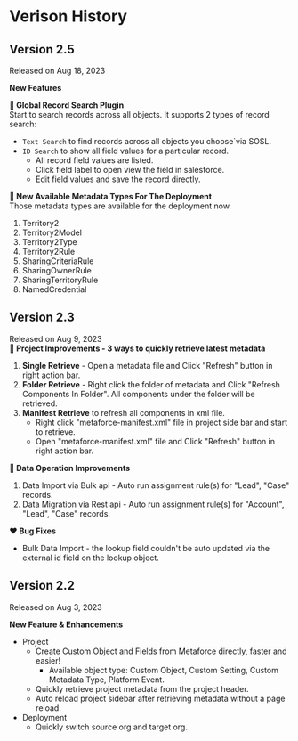 # Verison History

## Version 2.5

Released on Aug 18, 2023

**New Features**

**📣 Global Record Search Plugin**  
Start to search records across all objects. It supports 2 types of record search:

-   `Text Search` to find records across all objects you choose`via SOSL.
-   `ID Search` to show all field values for a particular record.
    -   All record field values are listed.
    -   Click field label to open view the field in salesforce.
    -   Edit field values and save the record directly.

**📣 New Available Metadata Types For The Deployment**  
Those metadata types are available for the deployment now.

1.  Territory2
2.  Territory2Model
3.  Territory2Type
4.  Territory2Rule
5.  SharingCriteriaRule
6.  SharingOwnerRule
7.  SharingTerritoryRule
8.  NamedCredential

## Version 2.3

Released on Aug 9, 2023  
**📣 Project Improvements - 3 ways to quickly retrieve latest metadata**

1.  **Single Retrieve** - Open a metadata file and Click "Refresh" button in right action bar.
2.  **Folder Retrieve** - Right click the folder of metadata and Click "Refresh Components In Folder". All components under the folder will be retrieved.
3.  **Manifest Retrieve** to refresh all components in xml file.
    -   Right click "metaforce-manifest.xml" file in project side bar and start to retrieve.
    -   Open "metaforce-manifest.xml" file and Click "Refresh" button in right action bar.

**📣 Data Operation Improvements**

1. Data Import via Bulk api - Auto run assignment rule(s) for "Lead", "Case" records.
2. Data Migration via Rest api - Auto run assignment rule(s) for "Account", "Lead", "Case" records.

**❤️ Bug Fixes**

-   Bulk Data Import - the lookup field couldn't be auto updated via the external id field on the lookup object.

## Version 2.2

Released on Aug 3, 2023

**New Feature & Enhancements**

-   Project
    -   Create Custom Object and Fields from Metaforce directly, faster and easier!
        -   Available object type: Custom Object, Custom Setting, Custom Metadata Type, Platform Event.
    -   Quickly retrieve project metadata from the project header.
    -   Auto reload project sidebar after retrieving metadata without a page reload.
-   Deployment
    -   Quickly switch source org and target org.
